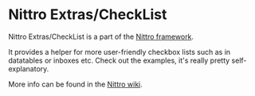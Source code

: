 Nittro Extras/CheckList
=======================

Nittro Extras/CheckList is a part of the [Nittro framework](https://github.com/nittro/nittro).

It provides a helper for more user-friendly checkbox lists such as in datatables or inboxes etc.
Check out the examples, it's really pretty self-explanatory.

More info can be found in the [Nittro wiki](https://github.com/nittro/nittro/wiki).
